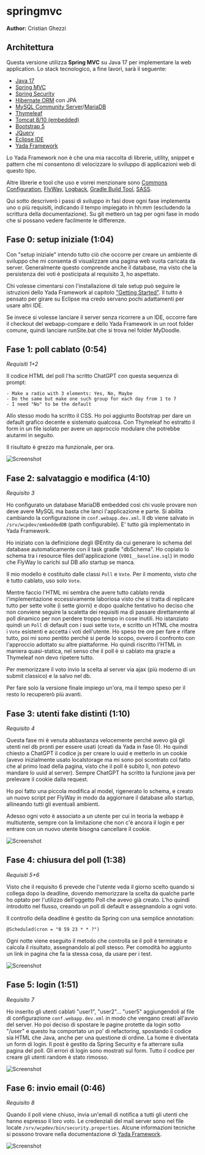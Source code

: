 # springmvc
**Author:** Cristian Ghezzi

## Architettura
Questa versione utilizza **Spring MVC** su Java 17 per implementare la web application.
Lo stack tecnologico, a fine lavori, sarà il seguente:

- [Java 17](https://www.oracle.com/java/technologies/downloads/#java17)
- [Spring MVC](https://docs.spring.io/spring-framework/reference/web/webmvc.html)
- [Spring Security](https://spring.io/projects/spring-security)
- [Hibernate ORM](https://hibernate.org/orm/) con JPA
- [MySQL Community Server](https://dev.mysql.com/downloads/mysql/)/[MariaDB](https://mariadb.org/)
- [Thymeleaf](https://www.thymeleaf.org/)
- [Tomcat 8/10 (embedded)](https://tomcat.apache.org/)
- [Bootstrap 5](https://getbootstrap.com/)
- [JQuery](https://jquery.com/)
- [Eclipse IDE](https://eclipseide.org/)
- [Yada Framework](https://github.com/xtianus/yadaframework)

Lo Yada Framework non è che una mia raccolta di librerie, utility, snippet e pattern che mi consentono di velocizzare lo sviluppo di applicazioni web di questo tipo.

Altre librerie e tool che uso e vorrei menzionare sono [Commons Configuration](https://commons.apache.org/proper/commons-configuration/), [FlyWay](https://flywaydb.org/), [Logback](https://logback.qos.ch/), [Gradle Build Tool](https://gradle.org/), [SASS](https://sass-lang.com/).

Qui sotto descriverò i passi di sviluppo in fasi dove ogni fase implementa uno o più requisiti, indicando il tempo impiegato in hh:mm (escludendo la scrittura della documentazione). Su git metterò un tag per ogni fase in modo che si possano vedere facilmente le differenze.

## Fase 0: setup iniziale (1:04)
Con "setup iniziale" intendo tutto ciò che occorre per creare un ambiente di sviluppo che mi consenta di visualizzare una pagina web vuota caricata da server. Generalmente questo comprende anche il database, ma visto che la persistenza dei voti è posticipata al requisito 3, ho aspettato.

Chi volesse cimentarsi con l'installazione di tale setup può seguire le istruzioni dello Yada Framework al capitolo ["Getting Started"](https://yadaframework.net/en/newEclipseProject.html). Il tutto è pensato per girare su Eclipse ma credo servano pochi adattamenti per usare altri IDE.

Se invece si volesse lanciare il server senza ricorrere a un IDE, occorre fare il checkout del webapp-compare e dello Yada Framework in un root folder comune, quindi lanciare runSite.bat che si trova nel folder MyDoodle.

## Fase 1: poll cablato (0:54)
*Requisiti 1+2*

Il codice HTML del poll l'ha scritto ChatGPT con questa sequenza di prompt:

	- Make a radio with 3 elements: Yes, No, Maybe
	- Do the same but make one such group for each day from 1 to 7
	- I need "No" to be the default

Allo stesso modo ha scritto il CSS. Ho poi aggiunto Bootstrap per dare un default grafico decente e sistemato qualcosa. Con Thymeleaf ho estratto il form in un file isolato per avere un approccio modulare che potrebbe aiutarmi in seguito.

Il risultato è grezzo ma funzionale, per ora.

![Screenshot](/springmvc/readme.files/fase1-2.jpg)

## Fase 2: salvataggio e modifica (4:10)
*Requisito 3*

Ho configurato un database MariaDB embedded così chi vuole provare non deve avere MySQL ma basta che lanci l'applicazione e parte. Si abilita cambiando la configurazione in `conf.webapp.dev.xml`. Il db viene salvato in `/srv/wcpdev/embeddedDB` (path configurabile). E' tutto già implementato in Yada Framework.

Ho iniziato con la definizione degli @Entity da cui generare lo schema del database automaticamente con il task gradle "dbSchema". Ho copiato lo schema tra i resource files dell'applicazione (`V001__baseline.sql`) in modo che FlyWay lo carichi sul DB allo startup se manca. 

Il mio modello è costituito dalle classi `Poll` e `Vote`. Per il momento, visto che è tutto cablato, uso solo `Vote`.

Mentre faccio l'HTML mi sembra che avere tutto cablato renda l'implementazione eccessivamente laboriosa visto che si tratta di replicare tutto per sette volte (i sette giorni) e dopo qualche tentativo ho deciso che non conviene seguire la scaletta dei requisiti ma di passare direttamente al poll dinamico per non perdere troppo tempo in cose inutili.
Ho istanziato quindi un `Poll` di default con i suoi sette `Vote`, e scritto un HTML che mostra i `Vote` esistenti e accetta i voti dell'utente. Ho speso tre ore per fare e rifare tutto, poi mi sono pentito perché si perde lo scopo, ovvero il confronto con l'approccio adottato su altre piattaforme. Ho quindi riscritto l'HTML in maniera quasi-statica, nel senso che il poll è sì cablato ma grazie a Thymeleaf non devo ripetere tutto. 

Per memorizzare il voto invio la scelta al server via ajax (più moderno di un submit classico) e la salvo nel db.

Per fare solo la versione finale impiego un'ora, ma il tempo speso per il resto lo recupererò più avanti.

## Fase 3: utenti fake distinti (1:10)
*Requisito 4*

Questa fase mi è venuta abbastanza velocemente perché avevo già gli utenti nel db pronti per essere usati (creati da Yada in fase 0).
Ho quindi chiesto a ChatGPT il codice js per creare lo uuid e metterlo in un cookie (avevo inizialmente usato localstorage ma mi sono poi scontrato col fatto che al primo load della pagina, visto che il poll è subito lì, non potevo mandare lo uuid al server). Sempre ChatGPT ha scritto la funzione java per prelevare il cookie dalla request.

Ho poi fatto una piccola modifica al model, rigenerato lo schema, e creato un nuovo script per FlyWay in modo da aggiornare il database allo startup, allineando tutti gli eventuali ambienti.

Adesso ogni voto è associato a un utente per cui in teoria la webapp è multiutente, sempre con la limitazione che non c'è ancora il login e per entrare con un nuovo utente bisogna cancellare il cookie.

![Screenshot](/springmvc/readme.files/fase3.jpg)

## Fase 4: chiusura del poll (1:38)
*Requisiti 5+6*

Visto che il requisito 6 prevede che l'utente veda il giorno scelto quando si collega dopo la deadline, dovendo memorizzare la scelta da qualche parte ho optato per l'utilizzo dell'oggetto Poll che avevo già creato. L'ho quindi introdotto nel flusso, creando un poll di default e assegnandolo a ogni voto. 

Il controllo della deadline è gestito da Spring con una semplice annotation:
```
@Scheduled(cron = "0 59 23 * * ?")
```
Ogni notte viene eseguito il metodo che controlla se il poll è terminato e calcola il risultato, assegnandolo al poll stesso. Per comodità ho aggiunto un link in pagina che fa la stessa cosa, da usare per i test.

![Screenshot](/springmvc/readme.files/fase4.jpg)

## Fase 5: login (1:51)
*Requisito 7*

Ho inserito gli utenti cablati "user1", "user2"... "user5" aggiungendoli al file di configurazione `conf.webapp.dev.xml` in modo che vengano creati all'avvio del server. Ho poi deciso di spostare le pagine protette da login sotto "/user" e questo ha comportato un po' di refactoring, spostando il codice sia HTML che Java, anche per una questione di ordine.
La home è diventata un form di login. Il post è gestito da Spring Security e fa atterrare sulla pagina del poll. Gli errori di login sono mostrati sul form.
Tutto il codice per creare gli utenti random è stato rimosso.

![Screenshot](/springmvc/readme.files/fase5.jpg)

## Fase 6: invio email (0:46)
*Requisito 8*

Quando il poll viene chiuso, invia un'email di notifica a tutti gli utenti che hanno espresso il loro voto. Le credenziali del mail server sono nel file locale `/srv/wcpdev/bin/security.properties`. Alcune informazioni tecniche si possono trovare nella documentazione di [Yada Framework](https://yadaframework.net/en/emails.html).

![Screenshot](/springmvc/readme.files/fase6.jpg)

